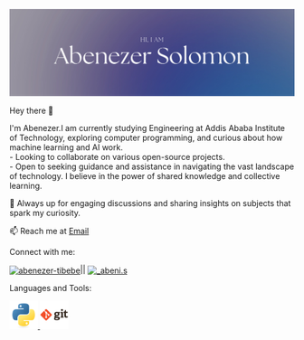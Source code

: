 ![Profile Image](https://github.com/abnsol/abnsol/blob/main/Github.png)

Hey there 👋

I'm Abenezer.I am currently studying Engineering at Addis Ababa Institute of Technology, exploring computer programming, and curious about how machine learning and AI work. 
<br>- Looking to collaborate on various open-source projects. 
<br>- Open to seeking guidance and assistance in navigating the vast landscape of technology. I believe in the power of shared knowledge and collective learning.

💬 Always up for engaging discussions and sharing insights on subjects that spark my curiosity.

📫 Reach me at [Email](mailto:abenisolo51196@gmail.com)

Connect with me:
<p align="left">
<a href="https://linkedin.com/in/abenezer-tibebe" target="blank"><img align="center" src="https://raw.githubusercontent.com/rahuldkjain/github-profile-readme-generator/master/src/images/icons/Social/linked-in-alt.svg" alt="abenezer-tibebe" height="30" width="40" /></a>||
<a href="https://instagram.com/_abeni.s" target="blank"><img align="center" src="https://raw.githubusercontent.com/rahuldkjain/github-profile-readme-generator/master/src/images/icons/Social/instagram.svg" alt="_abeni.s" height="30" width="40" /></a>
</p>
Languages and Tools:

<p align="left"> 
  <a href="https://www.w3schools.com/python/" target="_blank" rel="noreferrer"> <img src="https://raw.githubusercontent.com/devicons/devicon/master/icons/python/python-original.svg" alt="python" width="50" height="50"/> </a>  <img src="https://github.com/devicons/devicon/blob/master/icons/git/git-original-wordmark.svg" title="Git" **alt="Git" width="50" height="50"/></p>
